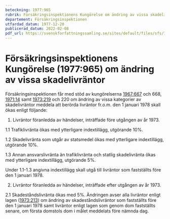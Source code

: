```yaml
---
beteckning: 1977:965
rubrik: Försäkringsinspektionens Kungörelse om ändring av vissa skadelivräntor
departement: Försäkringsinspektionen
utfardad_datum: 1977-12-20
publicerad_datum: 2022-02-08
pdf_url: https://svenskforfattningssamling.se/sites/default/files/sfs/1977-12/SFS1977-965.pdf
---
```


# Försäkringsinspektionens Kungörelse (1977:965) om ändring av vissa skadelivräntor

Försäkringsinspektionen får med stöd av kungörelserna [1967:667](https://selex.se/eli/sfs/1967/667) och 668, [1971:14](https://selex.se/eli/sfs/1971/14) samt [1973:219](https://selex.se/eli/sfs/1973/219) och 220 om ändring av vissa kategorier av skadelivräntor meddela att berörda livräntor fr.o.m. den 1 januari 1978 skall ökas enligt följande:

1. Livräntor föranledda av händelser, inträffade före utgången av år 1973.

1.1 Trafiklivränta ökas med ytterligare indextillägg, utgörande 10%.

1.2 Skadelivränta som utgår av statsmedel ökas med ytterligare indextillägg, utgörande 10%.

1.3 Annan ansvarslivränta än trafiklivränta och statlig skadelivränta ökas med ytterligare indextillägg, utgörande 5%.

Under 1.1-1.3 angivna indextillägg skall utgå till livräntor som fastställts före den 1 januari 1978.

2. Livräntor föranledda av händelser, inträffade efter utgången av år 1973.

2.1 Skadeståndslivränta ökas med 5%. Ändringen avser alla livräntor enligt lagen ([1973:213](https://selex.se/eli/sfs/1973/213)) om ändring av skadeståndslivräntor som fastställts före den 1 januari 1978 samt livräntor enligt lagen som genom dom fastställts senare, om första domstols dom i målet meddelats före nämnda dag.
